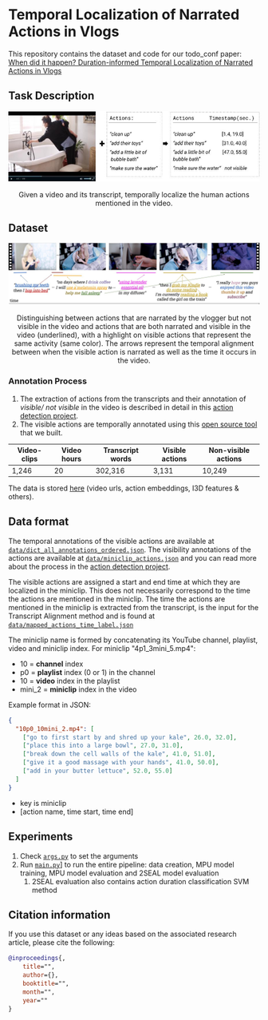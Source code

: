# Temporal Localization of Narrated Actions in Vlogs

This repository contains the dataset and code for our todo_conf paper:
[When did it happen? Duration-informed Temporal Localization of Narrated
Actions in Vlogs](todo_arxiv)

## Task Description
![Example instance](images/annotation_example.jpg)
<p align="center"> Given a video and its transcript, temporally localize the human actions mentioned in the video. </p>

## Dataset 
![Example instance](images/model_idea.jpg)
<p align="center">Distinguishing between actions that are narrated by the vlogger but not visible in the video
and actions that are both narrated and visible in the video (underlined), with a highlight on visible actions that represent the same
activity (same color). The arrows represent the temporal alignment between when the visible action is narrated as well as the time it
occurs in the video.</p>

### Annotation Process
1. The extraction of actions from the transcripts and their annotation of *visible/ not visible* in the video 
is described in detail in this [action detection project](https://github.com/OanaIgnat/vlog_action_recognition).
2. The visible actions are temporally annotated using this [open source tool](https://github.com/OanaIgnat/video_annotations) that we built.

Video-clips | Video hours | Transcript words | Visible actions | Non-visible actions |
------------ | ------------- | ------------- | ------------- | ------------- | 
1,246 | 20 | 302,316 | 3,131 | 10,249|

The data is stored [here](https://drive.google.com/drive/folders/1c44X6HJkQU45mK7XFXIULXZ9gZeWTQ30?usp=sharing) (video urls, action embeddings, I3D features & others).

## Data format
The temporal annotations of the visible actions are available at [`data/dict_all_annotations_ordered.json`](data_old/dict_all_annotations_ordered.json).
The visibility annotations of the actions are available at [`data/miniclip_actions.json`](data_old/miniclip_actions.json) and you can read more about 
the process in the [action detection project](https://github.com/OanaIgnat/vlog_action_recognition).

The visible actions are assigned a start and end time at which they are localized in the miniclip. This does not necessarily
correspond to the time the actions are mentioned in the miniclip. The time the actions are mentioned in the miniclip is extracted
from the transcript, is the input for the Transcript Alignment method and is found at [`data/mapped_actions_time_label.json`](data/mapped_actions_time_label.json) 


The miniclip name is formed by concatenating its YouTube channel, playlist, video and miniclip index. For miniclip "4p1_3mini_5.mp4":
* 10 = __channel__ index
* p0 = __playlist__ index (0 or 1) in the channel
* 10 = __video__ index in the playlist
* mini_2 = __miniclip__ index in the video


Example format in JSON:

```json
{
  "10p0_10mini_2.mp4": [
    ["go to first start by and shred up your kale", 26.0, 32.0],
    ["place this into a large bowl", 27.0, 31.0],
    ["break down the cell walls of the kale", 41.0, 51.0],
    ["give it a good massage with your hands", 41.0, 50.0],
    ["add in your butter lettuce", 52.0, 55.0]
  ]
}
```
* key is miniclip
* [action name, time start, time end]

## Experiments

1. Check [`args.py`](args.py) to set the arguments
2. Run [`main.py`](main.py)] to run the entire pipeline: data creation, MPU model training, MPU model evaluation and 2SEAL model evaluation
   1. 2SEAL evaluation also contains action duration classification SVM method


## Citation information
If you use this dataset or any ideas based on the associated research article, please cite the following:

```bibtex
@inproceedings{,
    title="",
    author={},
    booktitle="",
    month="",
    year=""
}
```

